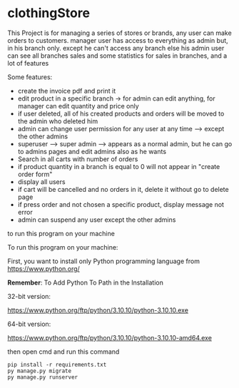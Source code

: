 # clothingStore

This Project is for managing a series of stores or brands, any user can make orders to customers.
manager user has access to everything as admin but, in his branch only.
except he can't access any branch else his
admin user can see all branches sales and some statistics for sales in branches, and a lot of features

Some features:

- create the invoice pdf and print it 
- edit product in a specific branch -> for admin can edit anything, for manager can edit quantity and price only
- if user deleted, all of his created products and orders will be moved to the admin who deleted him
- admin can change user permission for any user at any time --> except the other admins
- superuser --> super admin --> appears as a normal admin, but he can go to admins pages and edit admins also as he wants
- Search in all carts with number of orders
- if product quantity in a branch is equal to 0 will not appear in "create order form"
- display all users
- if cart will be cancelled and no orders in it, delete it without go to delete page
- if press order and not chosen a specific product, display message not error
- admin can suspend any user except the other admins 

to run this program on your machine 



To run this program on your machine:

First, you want to install only Python programming language from https://www.python.org/

**Remember**: To Add Python To Path in the Installation

32-bit version:

https://www.python.org/ftp/python/3.10.10/python-3.10.10.exe

64-bit version:

https://www.python.org/ftp/python/3.10.10/python-3.10.10-amd64.exe


then open cmd and run this command

```shell
pip install -r requirements.txt
py manage.py migrate
py manage.py runserver
```

